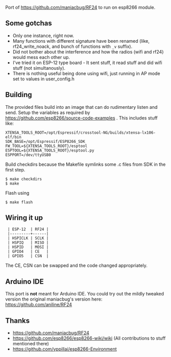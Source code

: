 Port of https://github.com/maniacbug/RF24 to run on esp8266 module.

## Some gotchas ##

* Only one instance, right now.
* Many functions with different signature have been renamed (like, rf24_write_noack, and bunch of functions with ```_v``` suffix).
* Did not bother about the interference and how the radios (wifi and rf24) would mess each other up.
* I've tried it on ESP-12 type board - It sent stuff, it read stuff and did wifi stuff (not simultanously).
* There is nothing useful being done using wifi, just running in AP mode set to values in user_config.h

## Building ##

The provided files build into an image that can do rudimentary listen and send.
Setup the variables as required by https://github.com/esp8266/source-code-examples . 
This includes stuff like:

    XTENSA_TOOLS_ROOT=/opt/Espressif/crosstool-NG/builds/xtensa-lx106-elf/bin
    SDK_BASE=/opt/Espressif/ESP8266_SDK
    FW_TOOL=${XTENSA_TOOLS_ROOT}/esptool
    ESPTOOL=${XTENSA_TOOLS_ROOT}/esptool.py
    ESPPORT=/dev/ttyUSB0

Build checkdirs because the Makefile symlinks some .c files from SDK in the first step.

	$ make checkdirs
	$ make

Flash using

    $ make flash
    
## Wiring it up ##

     | ESP-12  | RF24 |
     |---------+------|
     | HSPICLK | SCLK |
     | HSPIQ   | MISO |
     | HSPID   | MOSI |
     | GPIO4   | CE   |
     | GPIO5   | CSN  |

The CE, CSN can be swapped and the code changed appropriately.

## Arduino IDE ##

This port is **not** meant for Arduino IDE. You could try out the mildly tweaked version the original maniacbug's version here: https://github.com/aniline/RF24 

## Thanks ##

* https://github.com/maniacbug/RF24
* https://github.com/esp8266/esp8266-wiki/wiki (All contributions to stuff mentioned there)
* https://github.com/vppillai/esp8266-Environment
